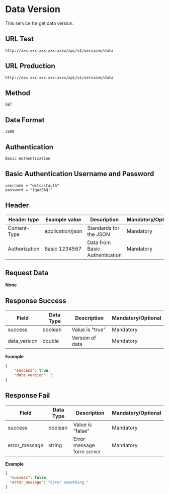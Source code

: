 # Data Version

This service for get data version.

## URL Test

```
http://xxx.xxx.xxx.xxx:xxxx/api/v1/versions/data
```

## URL Production

```
http://xxx.xxx.xxx.xxx:xxxx/api/v1/versions/data
```

## Method

```
GET
```

## Data Format

```
JSON
```

## Authentication   

```
Basic Authentication
```

## Basic Authentication Username and Password   

```
username = "witcastauth"
password = "1qazZAQ!"
```


## Header   

| Header type        | Example value    | Description                         | Mandatory/Optional  |
| ------------------ | ---------------- | ----------------------------------- | ------------------- |
| Content-Type       | application/json | Standards for the JSON              | Mandatory           |
| Authorization      | Basic 1234567    | Data from Basic Authentication      | Mandatory           |


## Request Data   

**None**

## Response Success   

| Field               | Data Type            | Description                    | Mandatory/Optional  |
| ------------------- | -------------------- | ------------------------------ | ------------------- |
| success             | boolean              | Value is "true"                | Mandatory           |
| data_version        | double               | Version of data   			  | Mandatory           |

**Example**

```json
{
    "success": true,
    "data_version": 3
}
```

## Response Fail   

| Field          | Data Type    | Description                | Mandatory/Optional  |
| -------------- | ------------ | -------------------------- | ------------------- |
| success        | boolean      | Value is "false"           | Mandatory           |
| error_message  | string       | Error message form server  | Mandatory           |

**Example**

```json
{
  "success": false,
  "error_message": "Error something."
}
```
